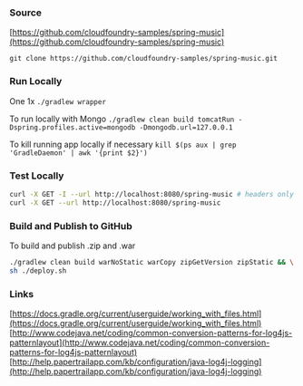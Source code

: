 ### Source
[https://github.com/cloudfoundry-samples/spring-music](https://github.com/cloudfoundry-samples/spring-music)

`git clone https://github.com/cloudfoundry-samples/spring-music.git`

### Run Locally
One 1x
`./gradlew wrapper`

To run locally with Mongo
`./gradlew clean build tomcatRun -Dspring.profiles.active=mongodb -Dmongodb.url=127.0.0.1`

To kill running app locally if necessary
`kill $(ps aux | grep 'GradleDaemon' | awk '{print $2}')`

### Test Locally
```bash
curl -X GET -I --url http://localhost:8080/spring-music # headers only
curl -X GET --url http://localhost:8080/spring-music
```

### Build and Publish to GitHub
To build and publish .zip and .war
```bash
./gradlew clean build warNoStatic warCopy zipGetVersion zipStatic && \
sh ./deploy.sh
```

### Links 
[https://docs.gradle.org/current/userguide/working_with_files.html](https://docs.gradle.org/current/userguide/working_with_files.html)
[http://www.codejava.net/coding/common-conversion-patterns-for-log4js-patternlayout](http://www.codejava.net/coding/common-conversion-patterns-for-log4js-patternlayout)
[http://help.papertrailapp.com/kb/configuration/java-log4j-logging](http://help.papertrailapp.com/kb/configuration/java-log4j-logging)

